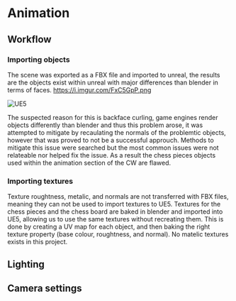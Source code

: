 # Animation
## Workflow
### Importing objects
The scene was exported as a FBX file and imported to unreal, the results are the objects exist within unreal with major differences than blender in terms of faces.
https://i.imgur.com/FxC5GpP.png

![UE5](https://i.imgur.com/FxC5GpP.png "ue5")

The suspected reason for this is backface curling, game engines render objects differently than blender and thus this problem arose, it was attempted to mitigate by recaulating the normals of the problemtic objects, however that was proved to not be a successful approuch. Methods to mitigate this issue were searched but the most common issues were not relateable nor helped fix the issue. As a result the chess pieces objects used within the animation section of the CW are flawed.
### Importing textures
Texture roughtness, metalic, and normals are not transferred with FBX files, meaning they can not be used to import textures to UE5.
Textures for the chess pieces and the chess board are baked in blender and imported into UE5, allowing us to use the same textures without recreating them.
This is done by creating a UV map for each object, and then baking the right texture property (base colour, roughtness, and normal). No matelic textures exists in this project.

## Lighting

## Camera settings